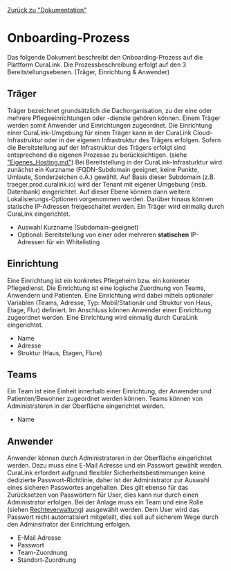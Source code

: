 [Zurück zu "Dokumentation"](README.md)

# Onboarding-Prozess
Das folgende Dokument beschreibt den Onboarding-Prozess auf die Plattform CuraLink. Die Prozessbeschreibung erfolgt auf den 3 Bereitstellungsebenen. (Träger, Einrichtung & Anwender)

## Träger
Träger bezeichnet grundsätzlich die Dachorganisation, zu der eine oder mehrere Pflegeeinrichtungen oder -dienste gehören können. Einem Träger werden somit Anwender und Einrichtungen zugeordnet. Die Einrichtung einer CuraLink-Umgebung für einen Träger kann in der CuraLink Cloud-Infrastruktur oder in der eigenen Infrastruktur des Trägers erfolgen. Sofern die Bereitstellung auf der Infrastruktur des Trägers erfolgt sind entsprechend die eigenen Prozesse zu berücksichtigen. (siehe ["Eigenes_Hosting.md"](Eigenes_Hosting.md)) Bei Bereitstellung in der CuraLink-Infrasturktur wird zunächst ein Kurzname (FQDN-Subdomain geeignet, keine Punkte, Umlaute, Sonderzeichen o.Ä.) gewählt. Auf Basis dieser Subdomain (z.B. traeger.prod.curalink.io) wird der Tenant mit eigener Umgebung (insb. Datenbank) eingerichtet. Auf dieser Ebene können dann weitere Lokalisierungs-Optionen vorgenommen werden. Darüber hinaus können statische IP-Adressen freigeschaltet werden. Ein Träger wird einmalig durch CuraLink eingerichtet.
- Auswahl Kurzname (Subdomain-geeignet)
- Optional: Bereitstellung von einer oder mehreren **statischen** IP-Adressen für ein Whitelisting

## Einrichtung
Eine Einrichtung ist ein konkretes Pflegeheim bzw. ein konkreter Pflegedienst. Die Einrichtung ist eine logische Zuordnung von Teams, Anwendern und Patienten. Eine Einrichtung wird dabei mittels optionaler Variablen (Teams, Adresse, Typ: Mobil/Stationär und Struktur von Haus, Etage, Flur) definiert. Im Anschluss können Anwender einer Einrichtung zugeordnet werden. Eine Einrichtung wird einmalig durch CuraLink eingerichtet.
- Name
- Adresse
- Struktur (Haus, Etagen, Flure)

## Teams
Ein Team ist eine Einheit innerhalb einer Einrichtung, der Anwender und Patienten/Bewohner zugeordnet werden können. Teams können von Administratoren in der Oberfläche eingerichtet werden.
- Name

## Anwender
Anwender können durch Administratoren in der Oberfläche eingerichtet werden. Dazu muss eine E-Mail Adresse und ein Passwort gewählt werden. CuraLink erfordert aufgrund flexibler Sicherheitsbestimmungen keine dedizierte Passwort-Richtlinie, daher ist der Administrator zur Auswahl eines sicheren Passwortes angehalten. Dies gilt ebenso für das Zurücksetzen von Passwörtern für User, dies kann nur durch einen Administrator erfolgen. Bei der Anlage muss ein Team und eine Rolle (siehen [Rechteverwaltung](Rechteverwaltung.md)) ausgewählt werden.
Dem User wird das Passwort nicht automatisiert mitgeteilt, dies soll auf sicherem Wege durch den Adminsitrator der Einrichtung erfolgen.
- E-Mail Adresse
- Passwort
- Team-Zuordnung
- Standort-Zuordnung
